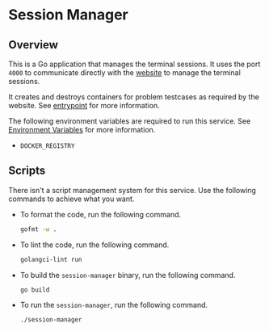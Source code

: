 # Session Manager

## Overview

This is a Go application that manages the terminal sessions. It uses the port `4000` to communicate directly with the [website](../website/README.md) to manage the terminal sessions.

It creates and destroys containers for problem testcases as required by the website. See [entrypoint](../entrypoint/README.md) for more information.

The following environment variables are required to run this service. See [Environment Variables](../../README.md#environment-variables) for more information.

- `DOCKER_REGISTRY`

## Scripts

There isn't a script management system for this service. Use the following commands to achieve what you want.

- To format the code, run the following command.

  ```sh
  gofmt -w .
  ```

- To lint the code, run the following command.

  ```sh
  golangci-lint run
  ```

- To build the `session-manager` binary, run the following command.

  ```sh
  go build
  ```

- To run the `session-manager`, run the following command.

  ```sh
  ./session-manager
  ```
